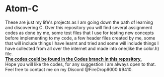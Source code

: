 # Atom-C
These are just my life's projects as I am going down the path of learning and discovering C. 
Over this repository you will find several assignment codes as done by me, some test files that I use for testing new concepts before implementing to my code, a few header files 
created by me, some that will include things I have learnt and tried and some will include things I have collected from all over the internet and made into one(like the color.h) file. 
<BR><U><B>The codes could be found in the Codes branch in this repository.</B></U>
<BR>Hope you will like the codes, for any suggestion I am always open to that. Feel free to contact me on my Discord @FireDrop6000 #9410.
